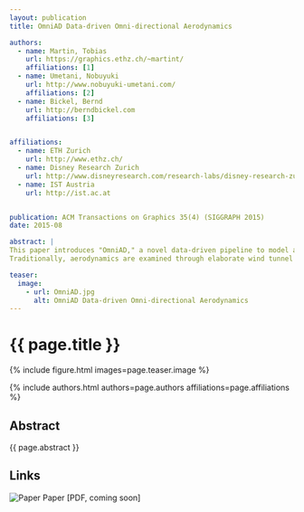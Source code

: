 ```yaml
---
layout: publication
title: OmniAD Data-driven Omni-directional Aerodynamics

authors: 
  - name: Martin, Tobias
    url: https://graphics.ethz.ch/~martint/
    affiliations: [1]
  - name: Umetani, Nobuyuki
    url: http://www.nobuyuki-umetani.com/
    affiliations: [2]
  - name: Bickel, Bernd
    url: http://berndbickel.com
    affiliations: [3]


affiliations:
  - name: ETH Zurich
    url: http://www.ethz.ch/
  - name: Disney Research Zurich
    url: http://www.disneyresearch.com/research-labs/disney-research-zurich/
  - name: IST Austria
    url: http://ist.ac.at


publication: ACM Transactions on Graphics 35(4) (SIGGRAPH 2015)
date: 2015-08

abstract: |
This paper introduces "OmniAD," a novel data-driven pipeline to model and acquire the aerodynamics of three-dimensional rigid objects. 
Traditionally, aerodynamics are examined through elaborate wind tunnel experiments or expensive fluid dynamics computations, and are only measured for a small number of discrete wind directions. OmniAD allows the evaluation of aerodynamic forces, such as drag and lift, for any incoming wind direction using a novel representation based on spherical harmonics. Our data-driven technique acquires the aerodynamic properties of an object simply by capturing its falling motion using a single camera. Once model parameters are estimated, OmniAD enables realistic real-time simulation of rigid bodies, such as the tumbling and gliding of leaves, without simulating the surrounding air. In addition, we propose an intuitive user interface based on OmniAD to interactively design three-dimensional kites that actually fly. Various non-traditional kites were designed to demonstrate the physical validity of our model.

teaser:
  image:
    - url: OmniAD.jpg
      alt: OmniAD Data-driven Omni-directional Aerodynamics
---
```


# {{ page.title }}

{% include figure.html images=page.teaser.image %}

{% include authors.html authors=page.authors affiliations=page.affiliations %}

## Abstract

{{ page.abstract }}

## Links

![Paper](paper.jpg) Paper [PDF, coming soon]